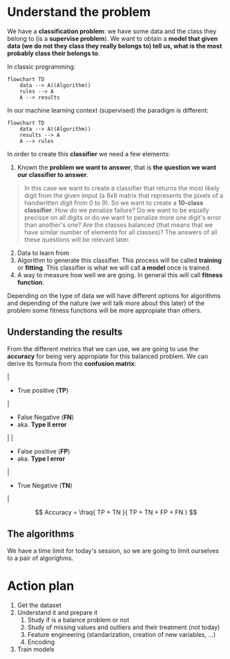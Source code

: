 # Understand the problem

We have a **classification problem**: we have some data and the class they belong to (is a **supervise problem**). We want to obtain a **model that given data (we do not they class they really belongs to) tell us, what is the most probably class their belongs to**.

In classic programming:

```mermaid
flowchart TD
    data --> A((Algorithm)) 
    rules --> A
    A --> results
```

In our machine learning context (supervised) the paradigm is different:

```mermaid
flowchart TD
    data --> A((Algorithm)) 
    results --> A
    A --> rules
```

In order to create this **classifier** we need a few elements:

1. Known the **problem we want to answer**, that is **the question we want our classifier to answer**.

> In this case we want to create a classifier that returns the most likely digit from the given imput (a 8x8 matrix that represents the pixels of a handwritten digit from 0 to 9). So we want to create a **10-class classifier**. 
> How do we penalize failure? Do we want to be equally precisse on all digits or do we want to penalize more one digit's error than another's one? Are the classes balanced (that means that we have similar number of elements for all classes)? The answers of all these questions will be relevant later.

2. Data to learn from
3. Algorithm to generate this classifier. This process will be called **training** or **fitting**. This classifier is what we will call **a model** once is trained.
4. A way to measure how well we are going. In general this will call **fitness function**. 
 
Depending on the type of data we will have different options for algorithms and depending of the nature (we will talk more about this later) of the problem some fitness functions will be more appropiate than others.

## Understanding the results

From the different metrics that we can use, we are going to use the **accuracy** for being very appropiate for this balanced problem. We can derive its formula from the **confusion matrix**:

| <ul><li>True positive (**TP**)</li></ul> | <ul><li>False Negative (**FN**)</li><li>aka. **Type II error**</li></ul> |
| <ul><li>False positive (**FP**)</li><li>aka. **Type I error**</li></ul> | <ul><li>True Negative (**TN**)</li></ul> |

$$
Accuracy = \fraq{
    TP + TN
}{
    TP + TN + FP + FN
}
$$

## The algorithms

We have a time limit for today's session, so we are going to limit ourselves to a pair of algorighms.


# Action plan

1. Get the dataset
2. Understand it and prepare it
    1. Study if is a balance problem or not 
    2. Study of missing values and outliers and their treatment (not today)
    3. Feature engineering (standarization, creation of new variables, ...)
    4. Encoding
3. Train models